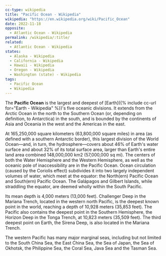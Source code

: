 ```yaml
---
cc-type: wikipedia
title: "Pacific Ocean - Wikipedia"
wikipedia: "https://en.wikipedia.org/wiki/Pacific_Ocean"
date: 2022-11-18
opposite:
  - Atlantic Ocean - Wikipedia
permalink: /wikipedia/:title/
related:
  - Atlantic Ocean - Wikipedia
states:
  - Alaska - Wikipedia
  - California - Wikipedia
  - Hawaii - Wikipedia
  - Oregon - Wikipedia
  - Washington (state) - Wikipedia
tags:
  - Pacific Ocean
  - Wikipedia
---
```

The **Pacific Ocean** is the largest and deepest of [Earth]({% include cc-url for="Earth - Wikipedia" %})'s five oceanic divisions. It extends from the Arctic Ocean in the north to the Southern Ocean (or, depending on definition, to Antarctica) in the south, and is bounded by the continents of Asia and Oceania in the west and the Americas in the east.

At 165,250,000 square kilometers (63,800,000 square miles) in area (as defined with a southern Antarctic border), this largest division of the World Ocean—and, in turn, the hydrosphere—covers about 46% of Earth's water surface and about 32% of its total surface area, larger than Earth's entire land area combined 148,000,000 km2 (57,000,000 sq mi). The centers of both the Water Hemisphere and the Western Hemisphere, as well as the oceanic pole of inaccessibility are in the Pacific Ocean. Ocean circulation (caused by the Coriolis effect) subdivides it into two largely independent volumes of water, which meet at the equator: the North(ern) Pacific Ocean and South(ern) Pacific Ocean. The Galápagos and Gilbert Islands, while straddling the equator, are deemed wholly within the South Pacific.

Its mean depth is 4,000 meters (13,000 feet). Challenger Deep in the Mariana Trench, located in the western north Pacific, is the deepest known point in the world, reaching a depth of 10,928 meters (35,853 feet). The Pacific also contains the deepest point in the Southern Hemisphere, the Horizon Deep in the Tonga Trench, at 10,823 meters (35,509 feet). The third deepest point on Earth, the Sirena Deep, is also located in the Mariana Trench.

The western Pacific has many major marginal seas, including but not limited to the South China Sea, the East China Sea, the Sea of Japan, the Sea of Okhotsk, the Philippine Sea, the Coral Sea, Java Sea and the Tasman Sea.